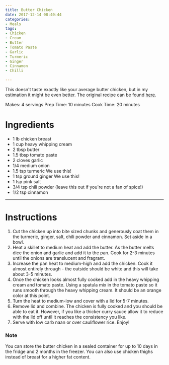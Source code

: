 ```yaml
---
title: Butter Chicken
date: 2017-12-14 08:40:44
categories:
- Meals
tags:
- Chicken
- Cream
- Butter
- Tomato Paste
- Garlic
- Turmeric
- Ginger
- Cinnamon
- Chilli

---
```


This doesn't taste exactly like your average butter chicken, but in my estimation it might be even better. The original recipe can be found [here](https://www.ketoconnect.net/recipe/keto-butter-chicken/).

<!--more-->

Makes: 4 servings
Prep Time: 10 minutes
Cook Time: 20 minutes

# Ingredients
- 1 lb chicken breast
- 1  cup heavy whipping cream 
- 2 tbsp butter 
- 1.5 tbsp tomato paste
- 2 cloves garlic
- 1/4 medium onion
- 1.5  tsp turmeric We use this!
- 1 tsp ground ginger We use this!
- 1 tsp pink salt 
- 3/4 tsp chili powder (leave this out if you're not a fan of spice!)
- 1/2 tsp cinnamon 

---

# Instructions
1. Cut the chicken up into bite sized chunks and generously coat them in the turmeric, ginger, salt, chili powder and cinnamon. Set aside in a bowl.
2. Heat a skillet to medium heat and add the butter. As the butter melts dice the onion and garlic and add it to the pan. Cook for 2-3 minutes until the onions are translucent and fragrant.
3. Increase the pan heat to medium-high and add the chicken. Cook it almost entirely through - the outside should be white and this will take about 3-5 minutes.
4. Once the chicken looks almost fully cooked add in the heavy whipping cream and tomato paste. Using a spatula mix in the tomato paste so it runs smooth through the heavy whipping cream. It should be an orange color at this point. 
5. Turn the heat to medium-low and cover with a lid for 5-7 minutes.
5. Remove lid and combine. The chicken is fully cooked and you should be able to eat it. However, if you like a thicker curry sauce allow it to reduce with the lid off until it reaches the consistency you like.
6. Serve with low carb naan or over cauliflower rice. Enjoy!

### Note
You can store the butter chicken in a sealed container for up to 10 days in the fridge and 2 months in the freezer. You can also use chicken thighs instead of breast for a higher fat content.